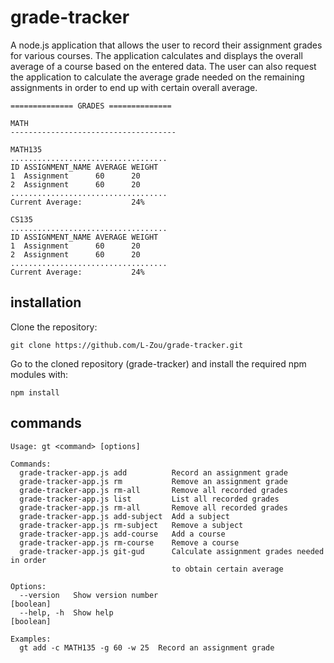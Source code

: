 # grade-tracker
A node.js application that allows the user to record their assignment grades for various courses. The application calculates and displays the overall average of a course based on the entered data. The user can also request the application to calculate the average grade needed on the remaining assignments in order to end up with certain overall average. 
```
============== GRADES ==============

MATH
-------------------------------------

MATH135
...................................
ID ASSIGNMENT_NAME AVERAGE WEIGHT
1  Assignment      60      20
2  Assignment      60      20
...................................
Current Average:           24%

CS135
...................................
ID ASSIGNMENT_NAME AVERAGE WEIGHT
1  Assignment      60      20
2  Assignment      60      20
...................................
Current Average:           24%
```
## installation
Clone the repository:
```
git clone https://github.com/L-Zou/grade-tracker.git
```
Go to the cloned repository (grade-tracker) and install the required npm modules with: 
```
npm install
```
## commands
```
Usage: gt <command> [options]

Commands:
  grade-tracker-app.js add          Record an assignment grade
  grade-tracker-app.js rm           Remove an assignment grade
  grade-tracker-app.js rm-all       Remove all recorded grades
  grade-tracker-app.js list         List all recorded grades
  grade-tracker-app.js rm-all       Remove all recorded grades
  grade-tracker-app.js add-subject  Add a subject
  grade-tracker-app.js rm-subject   Remove a subject
  grade-tracker-app.js add-course   Add a course
  grade-tracker-app.js rm-course    Remove a course
  grade-tracker-app.js git-gud      Calculate assignment grades needed in order
                                    to obtain certain average

Options:
  --version   Show version number                                      [boolean]
  --help, -h  Show help                                                [boolean]

Examples:
  gt add -c MATH135 -g 60 -w 25  Record an assignment grade
  ```
